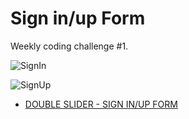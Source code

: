 # Sign in/up Form

Weekly coding challenge #1.

![SignIn](https://i.imgur.com/UZcBkGg.png)

![SignUp](https://i.imgur.com/TFiUhRK.png)

- [DOUBLE SLIDER - SIGN IN/UP FORM](https://www.florin-pop.com/blog/2019/03/double-slider-sign-in-up-form/)
